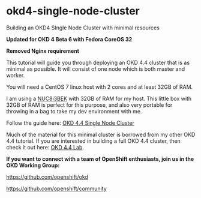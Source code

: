 # okd4-single-node-cluster
Building an OKD4 SIngle Node Cluster with minimal resources

__Updated for OKD 4 Beta 6 with Fedora CoreOS 32__

__Removed Nginx requirement__

This tutorial will guide you through deploying an OKD 4.4 cluster that is as minimal as possible.  It will consist of one node which is both master and worker.

You will need a CentOS 7 linux host with 2 cores and at least 32GB of RAM.

I am using a [NUC8i3BEK](https://ark.intel.com/content/www/us/en/ark/products/126149/intel-nuc-kit-nuc8i3bek.html) with 32GB of RAM for my host. This little box with 32GB of RAM is perfect for this purpose, and also very portable for throwing in a bag to take my dev environment with me.

Follow the guide here: [OKD 4.4 Single Node Cluster](https://cgruver.github.io/okd4-single-node-cluster/)

Much of the material for this minimal cluster is borrowed from my other OKD 4.4 tutorial.  If you are interested in building a full OKD 4.4 cluster, then check it out here: [OKD 4.4 Lab](https://cgruver.github.io/okd4-upi-lab-setup/).

__If you want to connect with a team of OpenShift enthusiasts, join us in the OKD Working Group:__

https://github.com/openshift/okd

https://github.com/openshift/community

